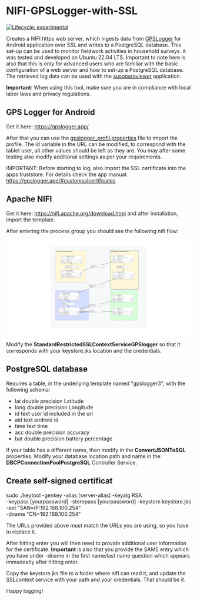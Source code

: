 # NIFI-GPSLogger-with-SSL

<!-- badges: start -->

[![Lifecycle:
experimental](https://img.shields.io/badge/lifecycle-experimental-orange.svg)](https://lifecycle.r-lib.org/articles/stages.html#experimental)
<!-- badges: end -->

Creates a NIFI https web server, which ingests data from [GPSLogger](https://gpslogger.app/) for Android application over SSL and writes to a PostgreSQL database. This set-up can be used to monitor fieldwork activities in household surveys. It was tested and developed on Ubuntu 22.04 LTS. Important to note here is also that this is only for advanced users who are familiar with the basic configuration of a web server and how to set-up a PostgreSQL database. The retrieved log data can be used with the [susoparaviewer](https://github.com/michael-cw/susoparaviewer) application.

**Important**: When using this tool, make sure you are in compliance with local labor laws and privacy regulations.

## GPS Logger for Android
Get it here: https://gpslogger.app/

After that you can use the [gpslogger_profil.properties](https://github.com/michael-cw/NIFI-GPSLogger-with-SSL/blob/main/gpslogger_profil.properties) file to import the profile. The id variable in the URL can be modified, to correspond with the tablet user, all other values should be left as they are. You may after some testing also modify additional settings as per your requirements.

IMPORTANT: Before starting to log, also import the SSL certificate into the apps truststore. For details check the app manual: <https://gpslogger.app/#customsslcertificates>

## Apache NIFI
Get it here: https://nifi.apache.org/download.html and after installation, import the template.

After entering the process group you should see the following nifi flow:

![](./https_gpslogger.png)

Modify the **StandardRestrictedSSLContextServiceGPSlogger** so that it corresponds with your keystore.jks location and the credentials.

## PostgreSQL database

Requires a table, in the underlying template named "gpslogger3", with the following schema:

- lat double precision Latitude
- long double precision Longitude
- id text user id included in the url
- aid text android id
- time text time
- acc double precision accuracy
- bat double precision battery percentage

If your table has a different name, then modify in the **ConvertJSONToSQL** properties. Modify your database location path and name in the **DBCPConnectionPoolPostgreSQL** Controller Service.

## Create self-signed certificat
sudo ./keytool -genkey -alias [server-alias] -keyalg RSA \
   -keypass [yourpassword] -storepass [yourpassword] -keystore keystore.jks \
   -ext "SAN=IP:192.168.100.254" \
   -dname "CN=192.168.100.254"

The URLs provided above must match the URLs you are using, so you have to replace it.
   
After hitting enter you will then need to provide additional user information for the certificate. **Important** is also that you provide the SAME entry which you have under -dname in the first name/last name question which appears immedeatly after hitting enter.

Copy the keystore.jks file to a folder where nifi can read it, and update the SSLcontext service with your path and your credentials. That should be it.

Happy logging!
